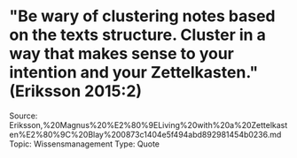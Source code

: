 # "Be wary of clustering notes based on the texts structure. Cluster in a way that makes sense to your intention and your Zettelkasten." (Eriksson 2015:2)

Source: Eriksson,%20Magnus%20%E2%80%9ELiving%20with%20a%20Zettelkasten%E2%80%9C%20Blay%200873c1404e5f494abd892981454b0236.md
Topic: Wissensmanagement
Type: Quote